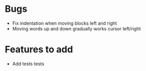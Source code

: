 # Bugs

-   Fix indentation when moving blocks left and right
-   Moving words up and down gradually works cursor left/right

# Features to add

-   Add tests tests
